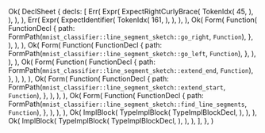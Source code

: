 Ok(
    DeclSheet {
        decls: [
            Err(
                Expr(
                    ExpectRightCurlyBrace(
                        TokenIdx(
                            45,
                        ),
                    ),
                ),
            ),
            Err(
                Expr(
                    ExpectIdentifier(
                        TokenIdx(
                            161,
                        ),
                    ),
                ),
            ),
            Ok(
                Form(
                    Function(
                        FunctionDecl {
                            path: FormPath(`mnist_classifier::line_segment_sketch::go_right`, `Function`),
                        },
                    ),
                ),
            ),
            Ok(
                Form(
                    Function(
                        FunctionDecl {
                            path: FormPath(`mnist_classifier::line_segment_sketch::go_left`, `Function`),
                        },
                    ),
                ),
            ),
            Ok(
                Form(
                    Function(
                        FunctionDecl {
                            path: FormPath(`mnist_classifier::line_segment_sketch::extend_end`, `Function`),
                        },
                    ),
                ),
            ),
            Ok(
                Form(
                    Function(
                        FunctionDecl {
                            path: FormPath(`mnist_classifier::line_segment_sketch::extend_start`, `Function`),
                        },
                    ),
                ),
            ),
            Ok(
                Form(
                    Function(
                        FunctionDecl {
                            path: FormPath(`mnist_classifier::line_segment_sketch::find_line_segments`, `Function`),
                        },
                    ),
                ),
            ),
            Ok(
                ImplBlock(
                    TypeImplBlock(
                        TypeImplBlockDecl,
                    ),
                ),
            ),
            Ok(
                ImplBlock(
                    TypeImplBlock(
                        TypeImplBlockDecl,
                    ),
                ),
            ),
        ],
    },
)